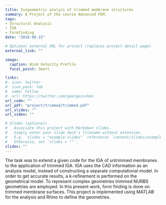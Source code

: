 ```yaml
---
title: Isogeometric analyis of trimmed membrane structures
summary: A Project of the course Advanced FEM.
tags:
- Structural Analysis
- IGA
- Formfinding
date: "2018-08-15"

# Optional external URL for project (replaces project detail page).
external_link: ""

image:
  caption: Wind Velocity Profile
  focal_point: Smart

links:
#- icon: twitter
#  icon_pack: fab
#  name: Follow
#  url: https://twitter.com/georgecushen
url_code: ""
url_pdf: "project/trimmed/trimmed.pdf"
url_slides: ""
url_video: ""

# Slides (optional).
#   Associate this project with Markdown slides.
#   Simply enter your slide deck's filename without extension.
#   E.g. `slides = "example-slides"` references `content/slides/example-slides.md`.
#   Otherwise, set `slides = ""`.
slides: ""
---
```


The task was to extend a given code for the IGA of untrimmed membranes to the application of trimmed IGA. IGA uses the CAD information as an analysis model, instead of constructing a separate computational model. In order to get accurate results, a k-refinement is performed on the geometrical model. To represent complex geometries trimmed NURBS geometries are employed. In this present work, form finding is done on trimmed membrane surfaces. This project is implemented using MATLAB for the analysis and Rhino to define the geometries.
